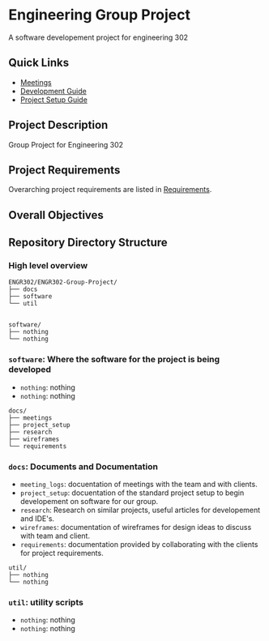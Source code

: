 # Engineering Group Project

A software developement project for engineering 302

## Quick Links

- [Meetings](docs/meeting_logs)
- [Development Guide](docs/technical/README.md)
- [Project Setup Guide](docs/technical/project_setup.md)

## Project Description

Group Project for Engineering 302

## Project Requirements

Overarching project requirements are listed in [Requirements](docs/requirements/requirements.md).


## Overall Objectives


## Repository Directory Structure

### High level overview

```text
ENGR302/ENGR302-Group-Project/
├── docs
├── software
└── util


```
```text
software/
├── nothing
└── nothing
```


### `software`: Where the software for the project is being developed


- `nothing`: nothing
- `nothing`: nothing


```text
docs/
├── meetings
├── project_setup
├── research
├── wireframes
└── requirements
```

### `docs`: Documents and Documentation



- `meeting_logs`: docuentation of meetings with the team and with clients.
- `project_setup`: docuentation of the standard project setup to begin developement on software for our group.
- `research`: Research on similar projects, useful articles for developement and IDE's.
- `wireframes`: documentation of wireframes for design ideas to discuss with team and client.
- `requirements`: documentation provided by collaborating with the clients for project requirements.


```text
util/
├── nothing
└── nothing
```


### `util`: utility scripts



- `nothing`: nothing
- `nothing`: nothing

